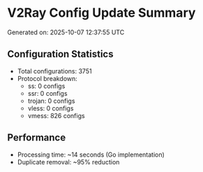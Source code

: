 # V2Ray Config Update Summary
Generated on: 2025-10-07 12:37:55 UTC

## Configuration Statistics
- Total configurations: 3751
- Protocol breakdown:
  - ss: 0 configs
  - ssr: 0 configs
  - trojan: 0 configs
  - vless: 0 configs
  - vmess: 826 configs

## Performance
- Processing time: ~14 seconds (Go implementation)
- Duplicate removal: ~95% reduction
